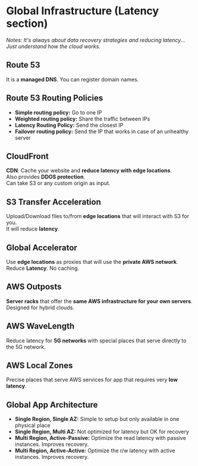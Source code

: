 # Global Infrastructure (Latency section)

*Notes: It's always about data recovery strategies and reducing latency... Just understand how the cloud works.*

## Route 53

It is a **managed DNS**. You can register domain names.

## Route 53 Routing Policies

- **Simple routing policy:** Go to one IP
- **Weighted routing policy:** Share the traffic between IPs 
- **Latency Routing Policy:** Send the closest IP
- **Failover routing policy:** Send the IP that works in case of an unhealthy server

## CloudFront

**CDN**: Cache your website and **reduce latency with edge locations**.  
Also provides **DDOS protection**.  
Can take S3 or any custom origin as input.

## S3 Transfer Acceleration

Upload/Download files to/from **edge locations** that will interact with S3 for you.  
It will reduce **latency**.

## Global Accelerator

Use **edge locations** as proxies that will use the **private AWS network**.  
Reduce **Latency**. No caching.

## AWS Outposts

**Server racks** that offer the **same AWS infrastructure for your own servers**.  
Designed for hybrid clouds.

## AWS WaveLength

Reduce latency for **5G networks** with special places that serve directly to the 5G network.

## AWS Local Zones

Precise places that serve AWS services for app that requires very **low latency**.

## Global App Architecture

- **Single Region, Single AZ:** Simple to setup but only available in one physical place
- **Single Region, Multi AZ:** Not optimized for latency but OK for recovery
- **Multi Region, Active-Passive:** Optimize the read latency with passive instances. Improves recovery.
- **Multi Region, Active-Active:** Optimize the r/w latency with active instances. Improves recovery.
